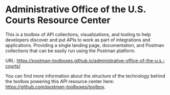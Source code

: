 # Administrative Office of the U.S. Courts Resource Center
This is a toolbox of API collections, visualizations, and tooling to help developers discover and put APIs to work as part of integrations and applications. Providing a single landing page, documentation, and Postman collections that can be easily run using the Postman platform.

URL: https://postman-toolboxes.github.io/administrative-office-of-the-u.s.-courts/

You can find more information about the structure of the technology behind the toolbox powering this API resource center here: https://github.com/postman-toolboxes/toolbox.
